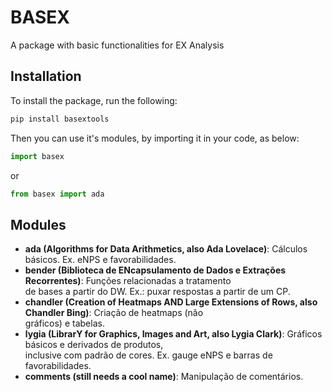 # BASEX
A package with basic functionalities for EX Analysis

## Installation
To install the package, run the following:
```bash
pip install basextools
```
Then you can use it's modules, by importing it in your code, as below:
```python
import basex
```
or
```python
from basex import ada
```

## Modules
- **ada (Algorithms for Data Arithmetics, also Ada Lovelace)**: Cálculos básicos. Ex. eNPS e favorabilidades.
- **bender (Biblioteca de ENcapsulamento de Dados e Extrações Recorrentes)**: Funções relacionadas a tratamento\
de bases a partir do DW. Ex.: puxar respostas a partir de um CP.
- **chandler (Creation of Heatmaps AND Large Extensions of Rows, also Chandler Bing)**: Criação de heatmaps (não\
gráficos) e tabelas.
- **lygia (LibrarY for Graphics, Images and Art, also Lygia Clark)**: Gráficos básicos e derivados de produtos,\
inclusive com padrão de cores. Ex. gauge eNPS e barras de favorabilidades.
- **comments (still needs a cool name)**: Manipulação de comentários.
